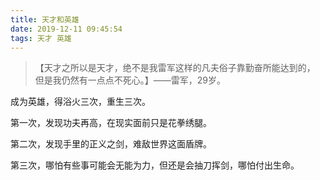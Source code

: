 ```yaml
---
title: 天才和英雄
date: 2019-12-11 09:45:54
tags: 天才 英雄
---
```

> 【天才之所以是天才，绝不是我雷军这样的凡夫俗子靠勤奋所能达到的，
但是我仍然有一点点不死心。】——雷军，29岁。


成为英雄，得浴火三次，重生三次。

第一次，发现功夫再高，在现实面前只是花拳绣腿。

第二次，发现手里的正义之剑，难敌世界这面盾牌。

第三次，哪怕有些事可能会无能为力，但还是会抽刀挥剑，哪怕付出生命。
